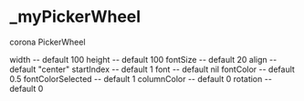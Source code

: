 # _myPickerWheel
corona PickerWheel

width -- default 100 
height -- default 100
fontSize -- default 20
align -- default "center"
startIndex -- default 1
font -- default nil
fontColor -- default 0.5
fontColorSelected -- default 1
columnColor -- default 0
rotation -- default 0
